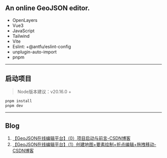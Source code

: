 ## An online GeoJSON editor.

- OpenLayers
- Vue3
- JavaScript
- Tailwind
- Vite
- Eslint: +@antfu/eslint-config
- unplugin-auto-import
- pnpm

---

## 启动项目

> Node版本建议：v20.16.0 +

```bash
pnpm install
pnpm dev
```

---

## Blog

1. [【GeoJSON在线编辑平台】（0）项目启动与前言-CSDN博客](https://blog.csdn.net/ReBeX/article/details/143403691)
2. [【GeoJSON在线编辑平台】（1）创建地图+要素绘制+折点编辑+拖拽移动-CSDN博客](https://blog.csdn.net/ReBeX/article/details/143480571)
